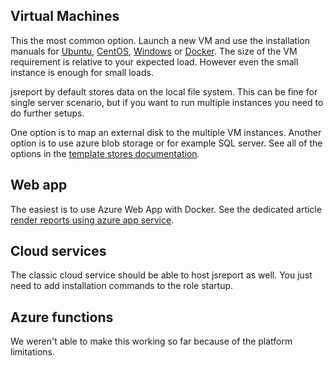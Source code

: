 
## Virtual Machines
This the most common option. Launch a new VM and use the installation manuals for [Ubuntu](/learn/ubuntu), [CentOS](/learn/centos),  [Windows](/learn/windows) or [Docker](https://hub.docker.com/r/jsreport/jsreport/). The size of the VM requirement is relative to your expected load. However even the small instance is enough for small loads.

jsreport by default stores data on the local file system. This can be fine for single server scenario, but if you want to run multiple instances you need to do further setups. 

One option is to map an external disk to the multiple VM instances. Another option is to use azure blob storage or for example SQL server. See all of the options in the [template stores documentation](/learn/template-stores).

## Web app 
The easiest is to use Azure Web App with Docker. See the dedicated article [render reports using azure app service](/blog/render-reports-using-azure-app-service).

## Cloud services
The classic cloud service should be able to host jsreport as well. You just need to add installation commands to the role startup.

## Azure functions
We weren't able to make this working so far because of the platform limitations.
